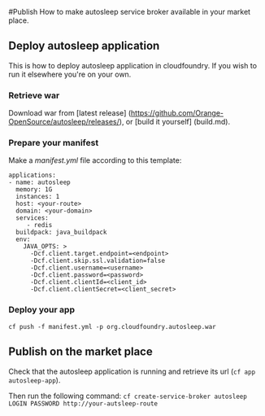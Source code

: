 #Publish
How to make autosleep service broker available in your market place.

## Deploy autosleep application
This is how to deploy autosleep application in cloudfoundry. If you wish to run it elsewhere you're on your own.
### Retrieve war
Download war from [latest release] (https://github.com/Orange-OpenSource/autosleep/releases/), or [build it yourself] (build.md).
### Prepare your manifest
Make a *manifest.yml* file according to this template:

```
applications:
- name: autosleep
  memory: 1G
  instances: 1
  host: <your-route>
  domain: <your-domain>
  services:
     - redis
  buildpack: java_buildpack
  env:
    JAVA_OPTS: >
      -Dcf.client.target.endpoint=<endpoint>
      -Dcf.client.skip.ssl.validation=false
      -Dcf.client.username=<username>
      -Dcf.client.password=<password>
      -Dcf.client.clientId=<client_id>
      -Dcf.client.clientSecret=<client_secret>
```
### Deploy your app
```
cf push -f manifest.yml -p org.cloudfoundry.autosleep.war 
```    


## Publish on the market place
Check that the autosleep application is running and retrieve its url (`cf app autosleep-app`). 

Then run the following command:
```cf create-service-broker autosleep LOGIN PASSWORD http://your-autsleep-route```